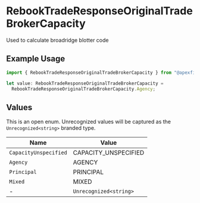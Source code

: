 # RebookTradeResponseOriginalTradeBrokerCapacity

Used to calculate broadridge blotter code

## Example Usage

```typescript
import { RebookTradeResponseOriginalTradeBrokerCapacity } from "@apexfintechsolutions/ascend-sdk/models/components";

let value: RebookTradeResponseOriginalTradeBrokerCapacity =
  RebookTradeResponseOriginalTradeBrokerCapacity.Agency;
```

## Values

This is an open enum. Unrecognized values will be captured as the `Unrecognized<string>` branded type.

| Name                   | Value                  |
| ---------------------- | ---------------------- |
| `CapacityUnspecified`  | CAPACITY_UNSPECIFIED   |
| `Agency`               | AGENCY                 |
| `Principal`            | PRINCIPAL              |
| `Mixed`                | MIXED                  |
| -                      | `Unrecognized<string>` |